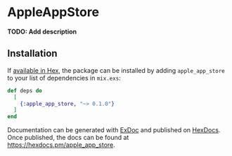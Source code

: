 # AppleAppStore

**TODO: Add description**

## Installation

If [available in Hex](https://hex.pm/docs/publish), the package can be installed
by adding `apple_app_store` to your list of dependencies in `mix.exs`:

```elixir
def deps do
  [
    {:apple_app_store, "~> 0.1.0"}
  ]
end
```

Documentation can be generated with [ExDoc](https://github.com/elixir-lang/ex_doc)
and published on [HexDocs](https://hexdocs.pm). Once published, the docs can
be found at <https://hexdocs.pm/apple_app_store>.

